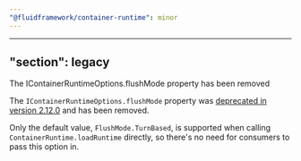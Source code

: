 ```yaml
---
"@fluidframework/container-runtime": minor
---
```

---
"section": legacy
---

The IContainerRuntimeOptions.flushMode property has been removed

The `IContainerRuntimeOptions.flushMode` property was [deprecated in version 2.12.0](https://github.com/microsoft/FluidFramework/releases/tag/client_v2.12.0#user-content-icontainerruntimeoptionsflushmode-is-now-deprecated-23288) and has been removed.

Only the default value, `FlushMode.TurnBased`, is supported when calling `ContainerRuntime.loadRuntime` directly,
so there's no need for consumers to pass this option in.
